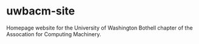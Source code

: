 # uwbacm-site
Homepage website for the University of Washington Bothell chapter of the Assocation for Computing Machinery.
